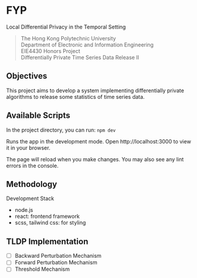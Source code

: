 # FYP

Local Differential Privacy in the Temporal Setting

> The Hong Kong Polytechnic University <br/>
> Department of Electronic and Information Engineering <br/>
> EIE4430 Honors Project <br/>
> Differentially Private Time Series Data Release II <br/>

## Objectives

This project aims to develop a system implementing differentially private algorithms to release some statistics of time series data.

## Available Scripts

In the project directory, you can run:
`npm dev`

Runs the app in the development mode.
Open http://localhost:3000 to view it in your browser.

The page will reload when you make changes.
You may also see any lint errors in the console.

## Methodology

Development Stack

- node.js
- react: frontend framework
- scss, tailwind css: for styling

## TLDP Implementation

- [ ] Backward Perturbation Mechanism
- [ ] Forward Perturbation Mechanism
- [ ] Threshold Mechanism
